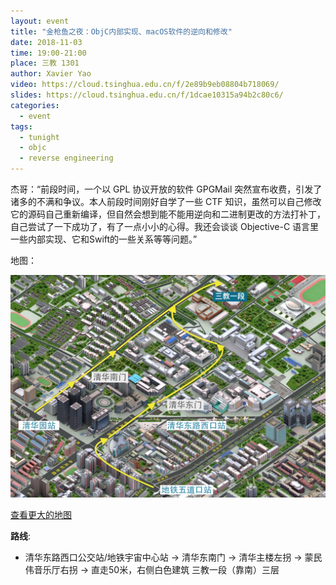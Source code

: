 ```yaml
---
layout: event
title: "金枪鱼之夜：ObjC内部实现、macOS软件的逆向和修改"
date: 2018-11-03
time: 19:00-21:00
place: 三教 1301
author: Xavier Yao
video: https://cloud.tsinghua.edu.cn/f/2e89b9eb08804b718069/
slides: https://cloud.tsinghua.edu.cn/f/1dcae10315a94b2c80c6/
categories:
  - event
tags:
  - tunight
  - objc
  - reverse engineering
---
```


杰哥：“前段时间，一个以 GPL 协议开放的软件 GPGMail 突然宣布收费，引发了诸多的不满和争议。本人前段时间刚好自学了一些 CTF 知识，虽然可以自己修改它的源码自己重新编译，但自然会想到能不能用逆向和二进制更改的方法打补丁，自己尝试了一下成功了，有了一点小小的心得。我还会谈谈 Objective-C 语言里一些内部实现、它和Swift的一些关系等等问题。”

地图：

![](/assets/img/events/map_t3_sec1.jpg)

<a class="hidden-xs" href="https://www.openstreetmap.org/#map=17/40.00120/116.32246">查看更大的地图</a>

**路线**:

 - 清华东路西口公交站/地铁宇宙中心站 -> 清华东南门 -> 清华主楼左拐 ->  蒙民伟音乐厅右拐 -> 直走50米，右侧白色建筑 三教一段（靠南）三层

